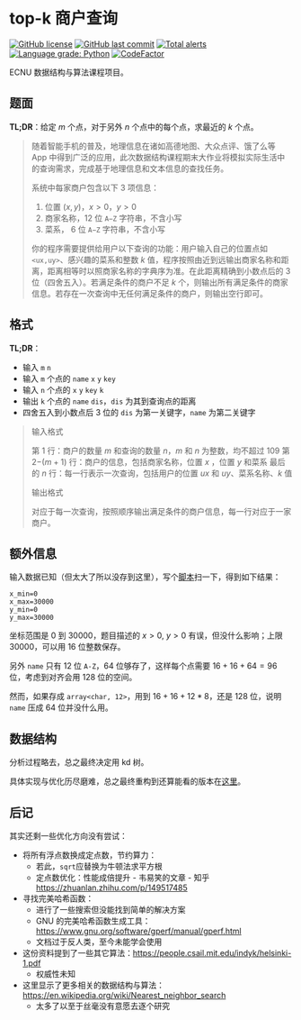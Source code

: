 # top-k 商户查询

[![GitHub license](https://img.shields.io/github/license/ccxxxi/k-nearest-neighbors)](LICENSE)
[![GitHub last commit](https://img.shields.io/github/last-commit/ccxxxi/k-nearest-neighbors)](https://github.com/CCXXXI/k-nearest-neighbors/commits)
[![Total alerts](https://img.shields.io/lgtm/alerts/g/CCXXXI/k-nearest-neighbors.svg?logo=lgtm&logoWidth=18)](https://lgtm.com/projects/g/CCXXXI/k-nearest-neighbors/alerts/)
[![Language grade: Python](https://img.shields.io/lgtm/grade/python/g/CCXXXI/k-nearest-neighbors.svg?logo=lgtm&logoWidth=18)](https://lgtm.com/projects/g/CCXXXI/k-nearest-neighbors/context:python)
[![CodeFactor](https://www.codefactor.io/repository/github/ccxxxi/k-nearest-neighbors/badge)](https://www.codefactor.io/repository/github/ccxxxi/k-nearest-neighbors)

ECNU 数据结构与算法课程项目。

## 题面

**TL;DR**：给定 $m$ 个点，对于另外 $n$ 个点中的每个点，求最近的 $k$ 个点。

> 随着智能手机的普及，地理信息在诸如高德地图、大众点评、饿了么等 App 中得到广泛的应用，此次数据结构课程期末大作业将模拟实际生活中的查询需求，完成基于地理信息和文本信息的查找任务。
>
> 系统中每家商户包含以下 3 项信息：
>
> 1. 位置 $(x,y)$，$x>0$，$y>0$
> 2. 商家名称，12 位 `A−Z` 字符串，不含小写
> 3. 菜系， 6 位 `A−Z` 字符串，不含小写
>
> 你的程序需要提供给用户以下查询的功能：用户输入自己的位置点如 `<ux,uy>`、感兴趣的菜系和整数 $k$ 值，程序按照由近到远输出商家名称和距离，距离相等时以照商家名称的字典序为准。在此距离精确到小数点后的 3 位（四舍五入）。若满足条件的商户不足 $k$ 个，则输出所有满足条件的商家信息。若存在一次查询中无任何满足条件的商户，则输出空行即可。

## 格式

**TL;DR**：

- 输入 `m` `n`
- 输入 `m` 个点的 `name` `x` `y` `key`
- 输入 `n` 个点的 `x` `y` `key` `k`
- 输出 `k` 个点的 `name` `dis`，`dis` 为其到查询点的距离
- 四舍五入到小数点后 3 位的 `dis` 为第一关键字，`name` 为第二关键字

> 输入格式
>
> 第 $1$ 行：商户的数量 $m$ 和查询的数量 $n$，$m$ 和 $n$ 为整数，均不超过 109
> 第 $2$−$(m+1)$ 行：商户的信息，包括商家名称，位置 $x$ ，位置 $y$ 和菜系
> 最后的 $n$ 行：每一行表示一次查询，包括用户的位置 $ux$ 和 $uy$、菜系名称、$k$ 值
>
> 输出格式
>
> 对应于每一次查询，按照顺序输出满足条件的商户信息，每一行对应于一家商户。

## 额外信息

输入数据已知（但太大了所以没存到这里），写个[脚本](test.py)扫一下，得到如下结果：

```
x_min=0
x_max=30000
y_min=0
y_max=30000
```

坐标范围是 $0$ 到 $30000$，题目描述的 $x>0$, $y>0$ 有误，但没什么影响；上限 $30000$，可以用 16 位整数保存。

另外 `name` 只有 12 位 `A-Z`，64 位够存了，这样每个点需要 $16+16+64=96$ 位，考虑到对齐会用 128 位的空间。

然而，如果存成 `array<char, 12>`，用到 $16+16+12*8$，还是 128 位，说明 `name` 压成 64 位并没什么用。

## 数据结构

分析过程略去，总之最终决定用 kd 树。

具体实现与优化历尽磨难，总之最终重构到还算能看的版本在[这里](EOJ_contest289_problemB.cpp)。

## 后记

其实还剩一些优化方向没有尝试：

- 将所有浮点数换成定点数，节约算力：
  - 若此，`sqrt`应替换为牛顿法求平方根
  - 定点数优化：性能成倍提升 - 韦易笑的文章 - 知乎 https://zhuanlan.zhihu.com/p/149517485
- 寻找完美哈希函数：
  - 进行了一些搜索但没能找到简单的解决方案
  - GNU 的完美哈希函数生成工具：https://www.gnu.org/software/gperf/manual/gperf.html
  - 文档过于反人类，至今未能学会使用
- 这份资料提到了一些其它算法：https://people.csail.mit.edu/indyk/helsinki-1.pdf
  - 权威性未知
- 这里显示了更多相关的数据结构与算法：https://en.wikipedia.org/wiki/Nearest_neighbor_search
  - 太多了以至于丝毫没有意愿去逐个研究
